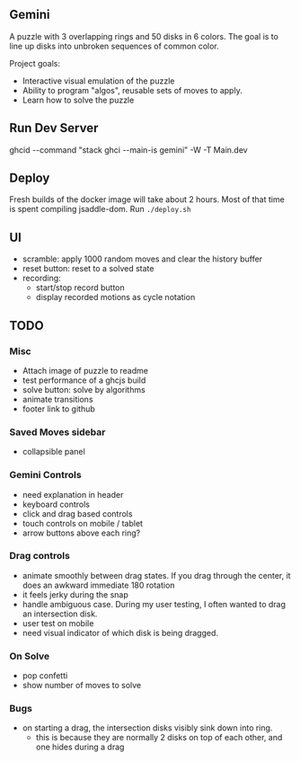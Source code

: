 ## Gemini 
A puzzle with 3 overlapping rings and 50 disks in 6 colors. The goal is to line up disks into unbroken sequences of common color.

Project goals:
- Interactive visual emulation of the puzzle
- Ability to program "algos", reusable sets of moves to apply.
- Learn how to solve the puzzle

## Run Dev Server
ghcid --command "stack ghci --main-is gemini" -W -T Main.dev

## Deploy
Fresh builds of the docker image will take about 2 hours. Most of that time is spent compiling jsaddle-dom.
Run `./deploy.sh`

## UI
- scramble: apply 1000 random moves and clear the history buffer
- reset button: reset to a solved state
- recording:
    - start/stop record button
    - display recorded motions as cycle notation

## TODO
### Misc
- Attach image of puzzle to readme
- test performance of a ghcjs build
- solve button: solve by algorithms
- animate transitions
- footer link to github

### Saved Moves sidebar
- collapsible panel 

### Gemini Controls
- need explanation in header
- keyboard controls
- click and drag based controls
- touch controls on mobile / tablet
- arrow buttons above each ring?

### Drag controls
- animate smoothly between drag states. If you drag through the center, it does an awkward immediate 180 rotation
- it feels jerky during the snap
- handle ambiguous case. During my user testing, I often wanted to drag an intersection disk.
- user test on mobile
- need visual indicator of which disk is being dragged.

### On Solve
- pop confetti 
- show number of moves to solve


### Bugs
- on starting a drag, the intersection disks visibly sink down into ring. 
    - this is because they are normally  2 disks on top of each other, and one hides during a drag
